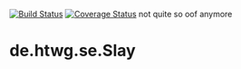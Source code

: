 [![Build Status](https://travis-ci.org/MRudi95/de.htwg.se.Slay.svg?branch=master)](https://travis-ci.org/MRudi95/de.htwg.se.Slay) [![Coverage Status](https://coveralls.io/repos/github/MRudi95/de.htwg.se.Slay/badge.svg?branch=master)](https://coveralls.io/github/MRudi95/de.htwg.se.Slay?branch=master) not quite so oof anymore
# de.htwg.se.Slay

